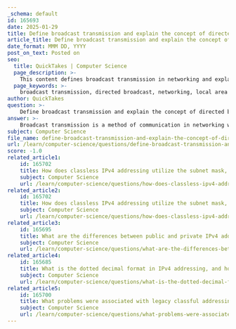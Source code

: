 ```yaml
---
_schema: default
id: 165693
date: 2025-01-29
title: Define broadcast transmission and explain the concept of directed broadcast.
article_title: Define broadcast transmission and explain the concept of directed broadcast.
date_format: MMM DD, YYYY
post_on_text: Posted on
seo:
  title: QuickTakes | Computer Science
  page_description: >-
    This content defines broadcast transmission in networking and explains the concept of directed broadcast, detailing how it targets specific subnets and discussing its implications for network performance and security.
  page_keywords: >-
    broadcast transmission, directed broadcast, networking, local area networks, LAN, subnet, broadcast address, network discovery, routers, network performance, security vulnerabilities, subnet mask
author: QuickTakes
question: >-
    Define broadcast transmission and explain the concept of directed broadcast.
answer: >-
    Broadcast transmission is a method of communication in networking where a packet is sent from one host to all hosts within a specific network segment. This type of transmission is particularly useful in local area networks (LANs) where devices need to communicate with all other devices, such as during network discovery processes or when sending out announcements.\n\n### Directed Broadcast\n\nA directed broadcast is a specific type of broadcast transmission that targets all hosts within a particular subnet. It is identified by a broadcast address that corresponds to the subnet's address. For example, if we have a subnet with the address 172.16.4.0 and a subnet mask of 255.255.255.0 (or /24), the directed broadcast address would be 172.16.4.255. When a packet is sent to this address, it is delivered to all hosts within the 172.16.4.0/24 network.\n\nIn summary, directed broadcasts are used to send messages to all devices in a specific subnet, while general broadcasts send messages to all devices in the local network. It is important to note that routers typically do not forward directed broadcasts, which helps to contain broadcast traffic within the local network segment. This containment is crucial for managing network performance and security, as excessive broadcast traffic can lead to network congestion and potential security vulnerabilities.
subject: Computer Science
file_name: define-broadcast-transmission-and-explain-the-concept-of-directed-broadcast.md
url: /learn/computer-science/questions/define-broadcast-transmission-and-explain-the-concept-of-directed-broadcast
score: -1.0
related_article1:
    id: 165702
    title: How does classless IPv4 addressing utilize the subnet mask, and what is its current usage in networks?
    subject: Computer Science
    url: /learn/computer-science/questions/how-does-classless-ipv4-addressing-utilize-the-subnet-mask-and-what-is-its-current-usage-in-networks
related_article2:
    id: 165702
    title: How does classless IPv4 addressing utilize the subnet mask, and what is its current usage in networks?
    subject: Computer Science
    url: /learn/computer-science/questions/how-does-classless-ipv4-addressing-utilize-the-subnet-mask-and-what-is-its-current-usage-in-networks
related_article3:
    id: 165695
    title: What are the differences between public and private IPv4 addresses, and what are the private address blocks?
    subject: Computer Science
    url: /learn/computer-science/questions/what-are-the-differences-between-public-and-private-ipv4-addresses-and-what-are-the-private-address-blocks
related_article4:
    id: 165685
    title: What is the dotted decimal format in IPv4 addressing, and how are octets represented?
    subject: Computer Science
    url: /learn/computer-science/questions/what-is-the-dotted-decimal-format-in-ipv4-addressing-and-how-are-octets-represented
related_article5:
    id: 165700
    title: What problems were associated with legacy classful addressing, particularly regarding address blocks and wastage?
    subject: Computer Science
    url: /learn/computer-science/questions/what-problems-were-associated-with-legacy-classful-addressing-particularly-regarding-address-blocks-and-wastage
---
```


&nbsp;